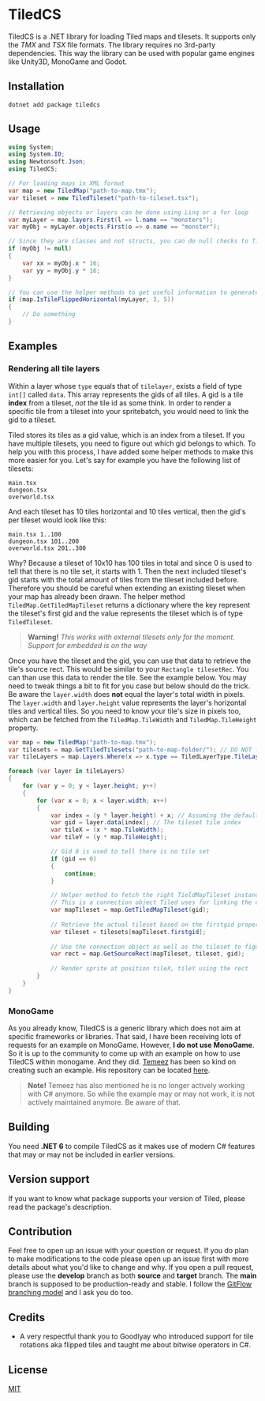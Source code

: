 # TiledCS
TiledCS is a .NET library for loading Tiled maps and tilesets. It supports only the _TMX_ and _TSX_ file formats. The library requires no 3rd-party dependencies. This way the library can be used with popular game engines like Unity3D, MonoGame and Godot.

## Installation
```
dotnet add package tiledcs
```

## Usage
```csharp
using System;
using System.IO;
using Newtonsoft.Json;
using TiledCS;

// For loading maps in XML format
var map = new TiledMap("path-to-map.tmx");
var tileset = new TiledTileset("path-to-tileset.tsx");

// Retrieving objects or layers can be done using Linq or a for loop
var myLayer = map.layers.First(l => l.name == "monsters");
var myObj = myLayer.objects.First(o => o.name == "monster");

// Since they are classes and not structs, you can do null checks to figure out if an object exists or not
if (myObj != null)
{
    var xx = myObj.x * 16;
    var yy = myObj.y * 16;
}

// You can use the helper methods to get useful information to generate maps
if (map.IsTileFlippedHorizontal(myLayer, 3, 5))
{
    // Do something
}
```

## Examples
### Rendering all tile layers
Within a layer whose `type` equals that of `tilelayer`, exists a field of type `int[]` called `data`. This array represents the gids of all tiles. A gid is a tile **index** from a tileset, _not_ the tile id as some think. In order to render a specific tile from a tileset into your spritebatch, you would need to link the gid to a tileset.

Tiled stores its tiles as a gid value, which is an index from a tileset. If you have multiple tilesets, you need to figure out which gid belongs to which. To help you with this process, I have added some helper methods to make this more easier for you. Let's say for example you have the following list of tilesets:

```
main.tsx
dungeon.tsx
overworld.tsx
```

And each tileset has 10 tiles horizontal and 10 tiles vertical, then the gid's per tileset would look like this:

```
main.tsx 1..100
dungeon.tsx 101..200
overworld.tsx 201..300
```

Why? Because a tileset of 10x10 has 100 tiles in total and since 0 is used to tell that there is no tile set, it starts with 1. Then the next included tileset's gid starts with the total amount of tiles from the tileset included before. Therefore you should be careful when extending an existing tileset when your map has already been drawn. The helper method `TiledMap.GetTiledMapTileset` returns a dictionary where the key represent the tileset's first gid and the value represents the tileset which is of type `TiledTileset`.

> **Warning!** _This works with external tilesets only for the moment. Support for embedded is on the way_

Once you have the tileset and the gid, you can use that data to retrieve the tile's source rect. This would be similar to your `Rectangle tilesetRec`. You can than use this data to render the tile. See the example below. You may need to tweak things a bit to fit for you case but below should do the trick. Be aware the `layer.width` does **not** equal the layer's total width in pixels. The `layer.width` and `layer.height` value represents the layer's horizontal tiles and vertical tiles. So you need to know your tile's size in pixels too, which can be fetched from the `TiledMap.TileWidth` and `TiledMap.TileHeight` property. 

```cs
var map = new TiledMap("path-to-map.tmx");
var tilesets = map.GetTiledTilesets("path-to-map-folder/"); // DO NOT forget the / at the end
var tileLayers = map.Layers.Where(x => x.type == TiledLayerType.TileLayer);

foreach (var layer in tileLayers)
{
    for (var y = 0; y < layer.height; y++)
    {
        for (var x = 0; x < layer.width; x++)
        {
            var index = (y * layer.height) + x; // Assuming the default render order is used which is from right to bottom
            var gid = layer.data[index]; // The tileset tile index
            var tileX = (x * map.TileWidth);
            var tileY = (y * map.TileHeight);

            // Gid 0 is used to tell there is no tile set
            if (gid == 0)
            {
                continue;
            }

            // Helper method to fetch the right TieldMapTileset instance. 
            // This is a connection object Tiled uses for linking the correct tileset to the gid value using the firstgid property.
            var mapTileset = map.GetTiledMapTileset(gid);
            
            // Retrieve the actual tileset based on the firstgid property of the connection object we retrieved just now
            var tileset = tilesets[mapTileset.firstgid];
            
            // Use the connection object as well as the tileset to figure out the source rectangle. In Tiled each tileset's first tile has index 0. But 
            var rect = map.GetSourceRect(mapTileset, tileset, gid);
            
            // Render sprite at position tileX, tileY using the rect
        }
    }
}
```

### MonoGame
As you already know, TiledCS is a generic library which does not aim at specific frameworks or libraries. That said, I have been receiving lots of requests for an example on MonoGame. However, **I do not use MonoGame**. So it is up to the community to come up with an example on how to use TiledCS within monogame. And they did. [Temeez](https://github.com/Temeez) has been so kind on creating such an example. His repository can be located [here](https://github.com/Temeez/TiledCS-MonoGame-Example).

> **Note!** Temeez has also mentioned he is no longer actively working with C# anymore. So while the example may or may not work, it is not actively maintained anymore. Be aware of that.

## Building
You need **.NET 6** to compile TiledCS as it makes use of modern C# features that may or may not be included in earlier versions.

## Version support
If you want to know what package supports your version of Tiled, please read the package's description.

## Contribution
Feel free to open up an issue with your question or request. If you do plan to make modifications to the code please open up an issue first with more details about what you'd like to change and why. If you open a pull request, please use the **develop** branch as both **source** and **target** branch. The **main** branch is supposed to be production-ready and stable. I follow the [GitFlow branching model](https://www.atlassian.com/git/tutorials/comparing-workflows/gitflow-workflow) and I ask you do too.

## Credits
* A very respectful thank you to Goodlyay who introduced support for tile rotations aka flipped tiles and taught me about bitwise operators in C#.

## License
[MIT](LICENSE)
